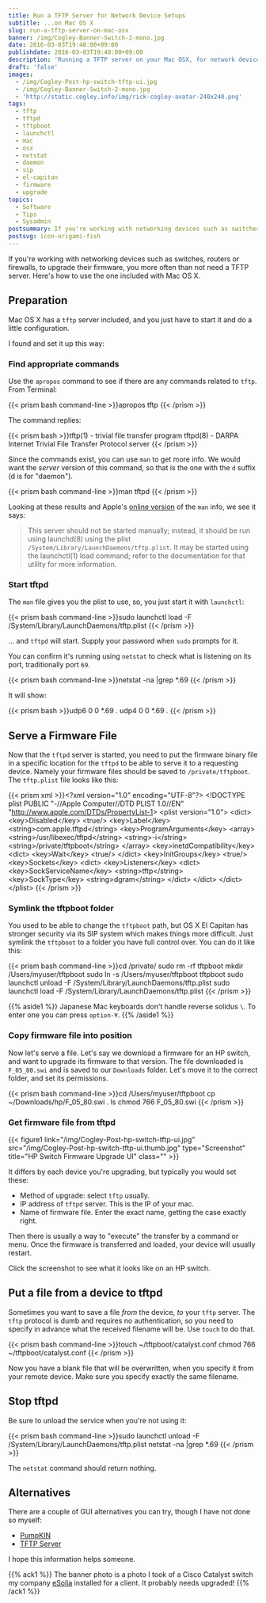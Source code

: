 ```yaml
---
title: Run a TFTP Server for Network Device Setups
subtitle: ...on Mac OS X
slug: run-a-tftp-server-on-mac-osx
banner: /img/Cogley-Banner-Switch-2-mono.jpg
date: 2016-03-03T19:48:00+09:00
publishdate: 2016-03-03T19:48:00+09:00
description: 'Running a TFTP server on your Mac OSX, for network device setups, a post by Rick Cogley.'
draft: 'false'
images:
  - /img/Cogley-Post-hp-switch-tftp-ui.jpg
  - /img/Cogley-Banner-Switch-2-mono.jpg
  - 'http://static.cogley.info/img/rick-cogley-avatar-240x240.png'
tags:
  - tftp
  - tftpd
  - tftpboot
  - launchctl
  - mac
  - osx
  - netstat
  - daemon
  - sip
  - el-capitan
  - firmware
  - upgrade
topics:
  - Software
  - Tips
  - Sysadmin
postsummary: If you're working with networking devices such as switches, routers or firewalls, to upgrade their firmware, you often need a TFTP server. Here's how to use the one included with Mac OS X.
postsvg: icon-origami-fish
---
```


If you're working with networking devices such as switches, routers or firewalls, to upgrade their firmware, you more often than not need a TFTP server. Here's how to use the one included with Mac OS X.

<!--more-->

## Preparation

Mac OS X has a ``tftp`` server included, and you just have to start it and do a little configuration.

I found and set it up this way:

### Find appropriate commands

Use the ``apropos`` command to see if there are any commands related to ``tftp``. From Terminal:

{{< prism bash command-line >}}apropos tftp
{{< /prism >}}

The command replies:

{{< prism bash >}}tftp(1) - trivial file transfer program
tftpd(8) - DARPA Internet Trivial File Transfer Protocol server
{{< /prism >}}

Since the commands exist, you can use ``man`` to get more info. We would want the _server_ version of this command, so that is the one with the ``d`` suffix (d is for "daemon").

{{< prism bash command-line >}}man tftpd
{{< /prism >}}

Looking at these results and Apple's [online version](https://developer.apple.com/library/mac/documentation/Darwin/Reference/ManPages/man8/tftpd.8.html) of the ``man`` info, we see it says:

> This server should not be started manually; instead, it should be run using launchd(8) using the plist ``/System/Library/LaunchDaemons/tftp.plist``. It may be started using the launchctl(1) load command; refer to the documentation for that utility for more information.

### Start tftpd

The ``man`` file gives you the plist to use, so, you just start it with ``launchctl``:

{{< prism bash command-line >}}sudo launchctl load -F /System/Library/LaunchDaemons/tftp.plist
{{< /prism >}}

... and ``tftpd`` will start. Supply your password when ``sudo`` prompts for it.

You can confirm it's running using ``netstat`` to check what is listening on its port, traditionally port ``69``.

{{< prism bash command-line >}}netstat -na |grep \*.69
{{< /prism >}}

It will show:

{{< prism bash >}}udp6       0      0  *.69                   *.*
udp4       0      0  *.69                   *.*
{{< /prism >}}

## Serve a Firmware File

Now that the ``tftpd`` server is started, you need to put the firmware binary file in a specific location for the ``tftpd`` to be able to serve it to a requesting device. Namely your firmware files should be saved to ``/private/tftpboot``. The ``tftp.plist`` file looks like this:

{{< prism xml >}}&lt;?xml version=&quot;1.0&quot; encoding=&quot;UTF-8&quot;?&gt;
&lt;!DOCTYPE plist PUBLIC &quot;-//Apple Computer//DTD PLIST 1.0//EN&quot; &quot;http://www.apple.com/DTDs/PropertyList-1&gt;
&lt;plist version=&quot;1.0&quot;&gt;
&lt;dict&gt;
	&lt;key&gt;Disabled&lt;/key&gt;
	&lt;true/&gt;
	&lt;key&gt;Label&lt;/key&gt;
	&lt;string&gt;com.apple.tftpd&lt;/string&gt;
	&lt;key&gt;ProgramArguments&lt;/key&gt;
	&lt;array&gt;
		&lt;string&gt;/usr/libexec/tftpd&lt;/string&gt;
		&lt;string&gt;-i&lt;/string&gt;
		&lt;string&gt;/private/tftpboot&lt;/string&gt;
	&lt;/array&gt;
	&lt;key&gt;inetdCompatibility&lt;/key&gt;
	&lt;dict&gt;
		&lt;key&gt;Wait&lt;/key&gt;
		&lt;true/&gt;
	&lt;/dict&gt;
	&lt;key&gt;InitGroups&lt;/key&gt;
	&lt;true/&gt;
	&lt;key&gt;Sockets&lt;/key&gt;
	&lt;dict&gt;
		&lt;key&gt;Listeners&lt;/key&gt;
		&lt;dict&gt;
			&lt;key&gt;SockServiceName&lt;/key&gt;
			&lt;string&gt;tftp&lt;/string&gt;
			&lt;key&gt;SockType&lt;/key&gt;
			&lt;string&gt;dgram&lt;/string&gt;
		&lt;/dict&gt;
	&lt;/dict&gt;
&lt;/dict&gt;
&lt;/plist&gt;
{{< /prism >}}

### Symlink the tftpboot folder

You used to be able to change the ``tftpboot`` path, but OS X El Capitan has stronger security via its SIP system which makes things more difficult. Just symlink the ``tftpboot`` to a folder you have full control over. You can do it like this:

{{< prism bash command-line >}}cd /private/
sudo rm -rf tftpboot
mkdir /Users/myuser/tftpboot
sudo ln -s /Users/myuser/tftpboot tftpboot
sudo launchctl unload -F /System/Library/LaunchDaemons/tftp.plist
sudo launchctl load -F /System/Library/LaunchDaemons/tftp.plist
{{< /prism >}}

{{% aside1 %}}
Japanese Mac keyboards don't handle reverse solidus ``\``. To enter one you can press ``option-¥``.
{{% /aside1 %}}

### Copy firmware file into position

Now let's serve a file. Let's say we download a firmware for an HP switch, and want to upgrade its firmware to that version. The file downloaded is ``F_05_80.swi`` and is saved to our ``Downloads`` folder. Let's move it to the correct folder, and set its permissions.

{{< prism bash command-line >}}cd /Users/myuser/tftpboot
cp ~/Downloads/hp/F_05_80.swi .
ls
chmod 766 F_05_80.swi
{{< /prism >}}

### Get firmware file from tftpd

{{< figure1 link="/img/Cogley-Post-hp-switch-tftp-ui.jpg" src="/img/Cogley-Post-hp-switch-tftp-ui.thumb.jpg" type="Screenshot" title="HP Switch Firmware Upgrade UI" class="" >}}

It differs by each device you're upgrading, but typically you would set these:

* Method of upgrade: select ``tftp`` usually.
* IP address of ``tftpd`` server. This is the IP of your mac.
* Name of firmware file. Enter the exact name, getting the case exactly right.

Then there is usually a way to "execute" the transfer by a command or menu. Once the firmware is transferred and loaded, your device will usually restart.

Click the screenshot to see what it looks like on an HP switch.

## Put a file from a device to tftpd

Sometimes you want to save a file _from_ the device, _to_ your ``tftp`` server. The ``tftp`` protocol is dumb and requires no authentication, so you need to specify in advance what the received filename will be. Use ``touch`` to do that.

{{< prism bash command-line >}}touch ~/tftpboot/catalyst.conf
chmod 766 ~/tftpboot/catalyst.conf
{{< /prism >}}

Now you have a blank file that will be overwritten, when you specify it from your remote device. Make sure you specify exactly the same filename.

## Stop tftpd

Be sure to unload the service when you're not using it:

{{< prism bash command-line >}}sudo launchctl unload -F /System/Library/LaunchDaemons/tftp.plist
netstat -na |grep \*.69
{{< /prism >}}

The ``netstat`` command should return nothing.

## Alternatives

There are a couple of GUI alternatives you can try, though I have not done so myself:

* [PumpKIN](http://kin.klever.net/pumpkin#.VtgDI5N95lc)
* [TFTP Server](http://ww2.unime.it/flr/tftpserver/)

I hope this information helps someone.

{{% ack1 %}}
The banner photo is a photo I took of a Cisco Catalyst switch my company [eSolia](http://esolia.com) installed for a client. It probably needs upgraded!
{{% /ack1 %}}
